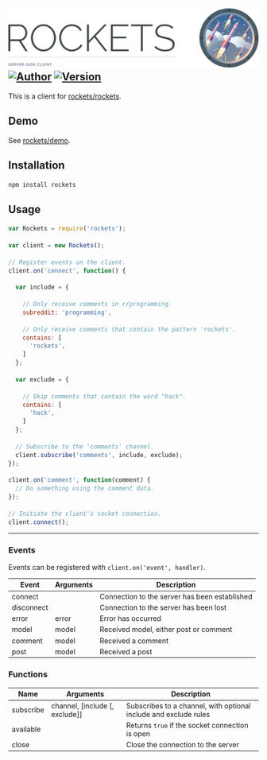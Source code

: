 ![Rockets](header.gif) [![Author](http://img.shields.io/badge/author-@rudi_theunissen-336699.svg?style=flat-square)](https://twitter.com/rudi_theunissen) [![Version](https://img.shields.io/npm/v/rockets.svg?style=flat-square)]()
---

This is a client for [rockets/rockets](https://github.com/rockets/rockets).

## Demo

See [rockets/demo](https://github.com/rockets/demo).

## Installation

```bash
npm install rockets
```

## Usage

```js
var Rockets = require('rockets');

var client = new Rockets();

// Register events on the client.
client.on('connect', function() {

  var include = {

    // Only receive comments in r/programming.
    subreddit: 'programming',

    // Only receive comments that contain the pattern 'rockets'.
    contains: [
      'rockets',
    ]
  };

  var exclude = {

    // Skip comments that contain the word "hack".
    contains: [
      'hack',
    ]
  };

  // Subscribe to the 'comments' channel.
  client.subscribe('comments', include, exclude);
});

client.on('comment', function(comment) {
  // Do something using the comment data.
});

// Initiate the client's socket connection.
client.connect();
```

---

### Events

Events can be registered with `client.on('event', handler)`.

| Event      | Arguments  | Description                                     |
|------------|------------|-------------------------------------------------|
| connect    |            | Connection to the server has been established   |
| disconnect |            | Connection to the server has been lost          |
| error      | error      | Error has occurred                              |
| model      | model      | Received model, either post or comment          |
| comment    | model      | Received a comment                              |
| post       | model      | Received a post                                 |

### Functions

| Name       | Arguments          | Description                                     |
|------------|--------------------|-------------------------------------------------|
| subscribe  | channel, [include [, exclude]] | Subscribes to a channel, with optional include and exclude rules  |
| available  |                    | Returns `true` if the socket connection is open |
| close      |                    | Close the connection to the server              |
